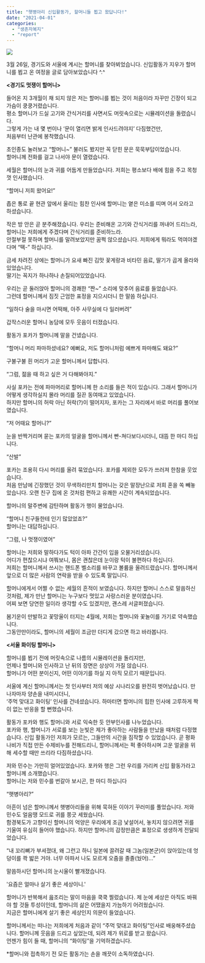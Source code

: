 ```yaml
---
title: "햇병아리 신입활동가, 할머니들 뵙고 왔답니다!"
date: "2021-04-01"
categories: 
  - "생존자복지"
  - "report"
---
```


![](https://womenandwar.net/kr/wp-content/uploads/2021/04/photo_2021-04-01_18-08-21-577x1024.jpg)

3월 26일, 경기도와 서울에 계시는 할머니를 찾아뵈었습니다. 신입활동가 지우가 할머니를 뵙고 온 여정을 글로 담아보았습니다 ^.^

**<경기도 멋쟁이 할머니>**

들어온 지 3개월이 채 되지 않은 저는 할머니를 뵙는 것이 처음이라 자꾸만 긴장이 되고 가슴이 쿵쿵거렸습니다.  
평소 할머니가 드실 고기와 간식거리를 사면서도 머릿속으로는 시뮬레이션을 돌렸습니다.  
그렇게 가는 내 몇 번이나 ‘문이 열리면 밝게 인사드려야지’ 다짐했건만,  
처음부터 난관에 봉착했습니다.

초인종도 눌러보고 “할머니~” 불러도 봤지만 꼭 닫힌 문은 묵묵부답이었습니다.  
할머니께 전화를 걸고 나서야 문이 열렸습니다.

세월은 할머니의 눈과 귀를 어둡게 만들었습니다. 저희는 평소보다 배에 힘을 주고 목청껏 인사했습니다.

“할머니 저희 왔어요!”

좁은 통로 끝 현관 앞에서 울리는 힘찬 인사에 할머니는 옅은 미소를 띠며 어서 오라고 하셨습니다.

작은 방 안은 곧 분주해졌습니다. 우리는 준비해온 고기와 간식거리를 꺼내어 드리느라,  
할머니는 저희에게 주겠다며 간식거리를 준비하느라.  
안절부절 못하며 할머니를 말려보았지만 꿈쩍 않으셨습니다. 저희에게 뭐라도 먹여야겠다며 “떽-” 하십니다.

금세 차려진 상에는 할머니가 요새 빠진 김맛 꽃게랑과 비타민 음료, 딸기가 곱게 올라와있었습니다.  
딸기는 꼭지가 하나하나 손질되어있었습니다.

우리는 곧 둘러앉아 할머니의 경쾌한 “짠~” 소리에 맞추어 음료를 들었습니다.  
그런데 할머니께서 짐짓 근엄한 표정을 지으시더니 한 말씀 하십니다.

“일하다 술을 마시면 어떡해, 아주 사무실에 다 일러버려”

갑작스러운 할머니 농담에 모두 웃음이 터졌습니다.

활동가 포카가 할머니께 말을 건넸습니다.

“할머니 머리 파마하셨네요? 예뻐요, 저도 할머니처럼 예쁘게 파마해도 돼요?”

구불구불 흰 머리가 고운 할머니께서 답합니다.

“그럼, 젊을 때 하고 싶은 거 다해봐야지.”

사실 포카는 전에 파마머리로 할머니께 한 소리를 들은 적이 있습니다. 그래서 할머니가 어떻게 생각하실지 몰라 머리를 질끈 동여매고 있었습니다.  
하지만 할머니의 허락 아닌 허락(?)이 떨어지자, 포카는 그 자리에서 바로 머리를 풀어보였습니다.

“저 어때요 할머니?”

눈을 반짝거리며 묻는 포카의 얼굴을 할머니께서 빤-쳐다보다시더니, 대뜸 한 마디 하십니다.

“산발”

포카는 조용히 다시 머리를 올려 묶었습니다. 포카를 제외한 모두가 쓰러져 한참을 웃었습니다.  
처음 만남에 긴장했던 것이 무색하리만치 할머니는 갖은 말장난으로 저희 혼을 쏙 빼놓았습니다. 오랜 친구 집에 온 것처럼 편하고 유쾌한 시간이 계속되었습니다.

할머니의 말주변에 감탄하며 활동가 행이 물었습니다.

“할머니 친구들한테 인기 많았었죠?”  
할머니는 대답하십니다.

“그럼, 나 멋쟁이였어”

할머니는 저희와 말하다가도 턱이 아파 간간이 입을 오물거리셨습니다.  
어디가 편찮으시냐 여쭤보니, 몸은 괜찮은데 눈이랑 턱이 불편하다 하십니다.  
저희는 할머니께서 쓰시는 핸드폰 벨소리를 바꾸고 볼륨을 올려드렸습니다. 할머니께서 앞으로 더 많은 사람의 연락을 받을 수 있도록 말입니다.

할머니에게서 어쩔 수 없는 세월의 흔적이 보였습니다. 하지만 할머니 스스로 말씀하신 것처럼, 제가 만난 할머니는 누구보다 멋있고 사랑스러운 분이였습니다.  
어찌 보면 당연한 일이라 생각할 수도 있겠지만, 괜스레 서글퍼졌습니다.

봄기운이 만발하고 꽃망울이 터지는 4월에, 저희는 할머니와 꽃놀이를 가기로 약속했습니다.  
그동안만이라도, 할머니의 세월이 조금만 더디게 갔으면 하고 바라봅니다.

**<서울 화이팅 할머니>**

할머니를 뵙기 전에 머릿속으로 나름의 시뮬레이션을 돌리지만,  
언제나 할머니와 인사하고 난 뒤의 장면은 상상이 가질 않습니다.  
할머니가 어떤 분이신지, 어떤 이야기를 하실 지 아직 모르기 때문입니다.

서울에 계신 할머니께서는 첫 인사부터 저의 예상 시나리오를 완전히 벗어났습니다. 만나자마자 양손을 내미시더니,  
‘주먹 맞대고 화이팅’ 인사를 건네셨습니다. 하마터면 할머니의 힙한 인사에 고루하게 짝이 없는 반응을 할 뻔했습니다.

활동가 포카와 행도 할머니와 서로 익숙한 듯 안부인사를 나누었습니다.  
포카와 행, 할머니가 서로를 보는 눈빛은 제가 좋아하는 사람들을 만났을 때처럼 다정했습니다. 신입 활동가인 저희가 모르는, 그들만의 시간을 짐작할 수 있었습니다. 곧 평화나비가 직접 만든 수제비누를 전해드리니, 할머니께서는 퍽 좋아하시며 고운 얼굴을 위해 세수할 때만 쓰리라 다짐하셨습니다.

저와 민수는 가만히 얼어있었습니다. 포카와 행은 그런 우리를 가리켜 신입 활동가라고 할머니께 소개했습니다.  
할머니는 저와 민수를 번갈아 보시곤, 한 마디 하십니다

“햇병아리?”

아흔이 넘은 할머니께서 햇병아리들을 위해 묵혀둔 이야기 꾸러미를 풀었습니다. 저와 민수도 얼음땡 모드로 귀를 쫑긋 세웠습니다.  
함경북도가 고향이신 할머니의 억양은 우리에게 조금 낯설어서, 놓치지 않으려면 귀를 기울여 유심히 들어야 했습니다. 하지만 할머니의 감정만큼은 표정으로 생생하게 전달되었습니다.

“내 꼬리뼈가 부셔졌대, 왜 그런고 하니 일본에 끌려갈 때 그놈(일본군)이 앉아있는데 엉덩이를 콱 밟은 거야. 너무 아파서 나도 모르게 오줌을 졸졸(눴어)…”

말씀하시던 할머니의 눈시울이 빨개졌습니다.

'요즘은 얼마나 살기 좋은 세상이니.'

할머니가 반복해서 읊조리는 말이 마음을 쿡쿡 찔렀습니다. 제 눈에 세상은 아직도 바꿔야 할 것들 투성이인데, 할머니의 삶은 어땠을지 가늠하기 어려웠습니다.  
지금은 할머니에게 살기 좋은 세상인지 의문이 들었습니다.

할머니께서는 떠나는 저희에게 처음과 같이 “주먹 맞대고 화이팅”인사로 배웅해주셨습니다. 할머니께 웃음을 드리고 싶었는데, 되려 제가 위로를 받고 왔습니다.  
언젠가 힘이 들 때, 할머니의 “화이팅”을 기억하겠습니다.

\*할머니와 접촉하기 전 모든 활동가는 손을 깨끗이 소독하였습니다.
